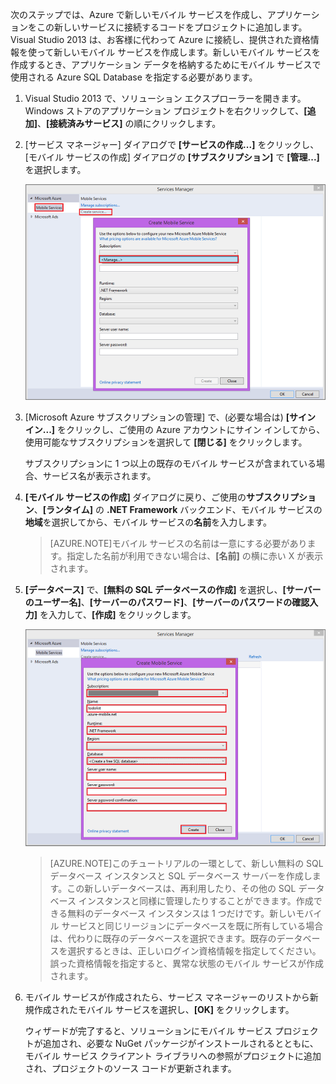 

次のステップでは、Azure で新しいモバイル サービスを作成し、アプリケーションをこの新しいサービスに接続するコードをプロジェクトに追加します。Visual Studio 2013 は、お客様に代わって Azure に接続し、提供された資格情報を使って新しいモバイル サービスを作成します。新しいモバイル サービスを作成するとき、アプリケーション データを格納するためにモバイル サービスで使用される Azure SQL Database を指定する必要があります。

1. Visual Studio 2013 で、ソリューション エクスプローラーを開きます。Windows ストアのアプリケーション プロジェクトを右クリックして、**[追加]**、**[接続済みサービス]** の順にクリックします。 

2. [サービス マネージャー] ダイアログで **[サービスの作成...]** をクリックし、[モバイル サービスの作成] ダイアログの **[サブスクリプション]** で **[管理...]** を選択します。

	![サービス管理サブスクリプションの作成](./media/mobile-services-dotnet-backend-create-new-service-vs2013/mobile-create-service-from-vs2013.png)

3. [Microsoft Azure サブスクリプションの管理] で、(必要な場合は) **[サイン イン...]** をクリックし、ご使用の Azure アカウントにサイン インしてから、使用可能なサブスクリプションを選択して **[閉じる]** をクリックします。

	サブスクリプションに 1 つ以上の既存のモバイル サービスが含まれている場合、サービス名が表示されます。

5. **[モバイル サービスの作成]** ダイアログに戻り、ご使用の**サブスクリプション**、**[ランタイム]** の **.NET Framework** バックエンド、モバイル サービスの**地域**を選択してから、モバイル サービスの**名前**を入力します。

	>[AZURE.NOTE]モバイル サービスの名前は一意にする必要があります。指定した名前が利用できない場合は、**[名前]** の横に赤い X が表示されます。

6. **[データベース]** で、**[無料の SQL データベースの作成]** を選択し、**[サーバーのユーザー名]**、**[サーバーのパスワード]**、**[サーバーのパスワードの確認入力]** を入力して、**[作成]** をクリックします。

  	![VS 2013 での新しいモバイル サービスの作成](./media/mobile-services-dotnet-backend-create-new-service-vs2013/mobile-create-service-from-vs2013-2.png)

	> [AZURE.NOTE]このチュートリアルの一環として、新しい無料の SQL データベース インスタンスと SQL データベース サーバーを作成します。この新しいデータベースは、再利用したり、その他の SQL データベース インスタンスと同様に管理したりすることができます。作成できる無料のデータベース インスタンスは 1 つだけです。新しいモバイル サービスと同じリージョンにデータベースを既に所有している場合は、代わりに既存のデータベースを選択できます。既存のデータベースを選択するときは、正しいログイン資格情報を指定してください。誤った資格情報を指定すると、異常な状態のモバイル サービスが作成されます。

7. モバイル サービスが作成されたら、サービス マネージャーのリストから新規作成されたモバイル サービスを選択し、**[OK]** をクリックします。
 
   	ウィザードが完了すると、ソリューションにモバイル サービス プロジェクトが追加され、必要な NuGet パッケージがインストールされるとともに、モバイル サービス クライアント ライブラリへの参照がプロジェクトに追加され、プロジェクトのソース コードが更新されます。

<!---HONumber=62-->
